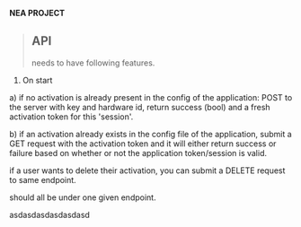 **NEA PROJECT**
> API
>-
>needs to have following features.

1. On start

a) if no activation is already present in the config of the application:
POST to the server with key and hardware id, return success (bool) and a fresh activation token for this 'session'.

b) if an activation already exists in the config file of the application,
submit a GET request with the activation token and it will either return success or failure based on whether or not the application token/session is valid.

if a user wants to delete their activation, you can submit a DELETE request to same endpoint.

should all be under one given endpoint.


asdasdasdasdasdasd